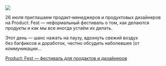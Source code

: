 <!--2025-07-07 14:31:45-->
<div class="yb">
  <div class="rss habr"><img src="https://habrastorage.org/getpro/habr/upload_files/dd2/6e4/291/dd26e4291c5d106a340e2495eabb05f1.png" /><p>26&nbsp;июля приглашаем продакт‑менеджеров и продуктовых дизайнеров на&nbsp;Product: Fest&nbsp;— неформальный фестиваль о&nbsp;том, как&nbsp;делаются продукты и как&nbsp;мы все иногда устаём их делать.</p><p>Этот день&nbsp;— шанс нажать на&nbsp;паузу, вдохнуть свежий воздух без&nbsp;багфиксов и доработок, честно обсудить наболевшее (от коммуникации... <p class="titl"><a href="https://habr.com/ru/companies/yandex/news/925692/?utm_source=habrahabr&utm_medium=rss&utm_campaign=925692">Product: Fest — фестиваль для продактов и дизайнеров</a></p></div>
</div>
